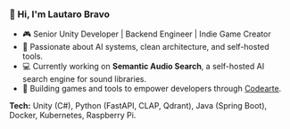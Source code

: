 ### 👋 Hi, I'm Lautaro Bravo

- 🎮 Senior Unity Developer | Backend Engineer | Indie Game Creator  
- 🧠 Passionate about AI systems, clean architecture, and self-hosted tools.  
- 💻 Currently working on **Semantic Audio Search**, a self-hosted AI search engine for sound libraries.  
- 🚀 Building games and tools to empower developers through [Codearte](https://codearte.net).  

**Tech:** Unity (C#), Python (FastAPI, CLAP, Qdrant), Java (Spring Boot), Docker, Kubernetes, Raspberry Pi.
